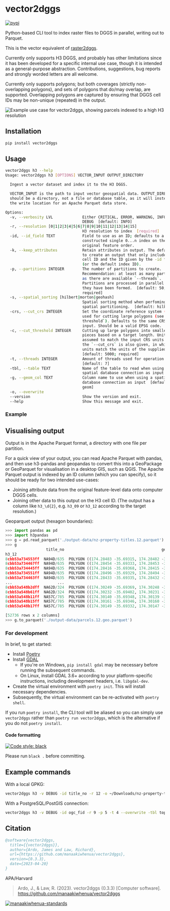 # vector2dggs

[![pypi](https://img.shields.io/pypi/v/vector2dggs?label=vector2dggs)](https://pypi.org/project/vector2dggs/)

Python-based CLI tool to index raster files to DGGS in parallel, writing out to Parquet.

This is the vector equivalent of [raster2dggs](https://github.com/manaakiwhenua/raster2dggs).

Currently only supports H3 DGGS, and probably has other limitations since it has been developed for a specific internal use case, though it is intended as a general-purpose abstraction. Contributions, suggestions, bug reports and strongly worded letters are all welcome.

Currently only supports polygons; but both coverages (strictly non-overlapping polygons), and sets of polygons that do/may overlap, are supported. Overlapping polygons are captured by ensuring that DGGS cell IDs may be non-unique (repeated) in the output.

![Example use case for vector2dggs, showing parcels indexed to a high H3 resolution](./docs/imgs/vector2dggs-example.png "Example use case for vector2dggs, showing parcels indexed to a high H3 resolution")

## Installation

```bash
pip install vector2dggs
```

## Usage

```bash
vector2dggs h3 --help
Usage: vector2dggs h3 [OPTIONS] VECTOR_INPUT OUTPUT_DIRECTORY

  Ingest a vector dataset and index it to the H3 DGGS.

  VECTOR_INPUT is the path to input vector geospatial data. OUTPUT_DIRECTORY
  should be a directory, not a file or database table, as it will instead be
  the write location for an Apache Parquet data store.

Options:
  -v, --verbosity LVL             Either CRITICAL, ERROR, WARNING, INFO or
                                  DEBUG  [default: INFO]
  -r, --resolution [0|1|2|3|4|5|6|7|8|9|10|11|12|13|14|15]
                                  H3 resolution to index  [required]
  -id, --id_field TEXT            Field to use as an ID; defaults to a
                                  constructed single 0...n index on the
                                  original feature order.
  -k, --keep_attributes           Retain attributes in output. The default is
                                  to create an output that only includes H3
                                  cell ID and the ID given by the -id field
                                  (or the default index ID).
  -p, --partitions INTEGER        The number of partitions to create.
                                  Recommendation: at least as many partitions
                                  as there are available `--threads`.
                                  Partitions are processed in parallel once
                                  they have been formed.  [default: 50;
                                  required]
  -s, --spatial_sorting [hilbert|morton|geohash]
                                  Spatial sorting method when perfoming
                                  spatial partitioning.  [default: hilbert]
  -crs, --cut_crs INTEGER         Set the coordinate reference system (CRS)
                                  used for cutting large polygons (see `--cur-
                                  threshold`). Defaults to the same CRS as the
                                  input. Should be a valid EPSG code.
  -c, --cut_threshold INTEGER     Cutting up large polygons into smaller
                                  pieces based on a target length. Units are
                                  assumed to match the input CRS units unless
                                  the `--cut_crs` is also given, in which case
                                  units match the units of the supplied CRS.
                                  [default: 5000; required]
  -t, --threads INTEGER           Amount of threads used for operation
                                  [default: 7]
  -tbl, --table TEXT              Name of the table to read when using a
                                  spatial database connection as input
  -g, --geom_col TEXT             Column name to use when using a spatial
                                  database connection as input  [default:
                                  geom]
  -o, --overwrite
  --version                       Show the version and exit.
  --help                          Show this message and exit.
```

### Example 




## Visualising output

Output is in the Apache Parquet format, a directory with one file per partition.

For a quick view of your output, you can read Apache Parquet with pandas, and then use h3-pandas and geopandas to convert this into a GeoPackage or GeoParquet for visualisation in a desktop GIS, such as QGIS. The Apache Parquet output is indexed by an ID column (which you can specify), so it should be ready for two intended use-cases:
- Joining attribute data from the original feature-level data onto computer DGGS cells.
- Joining other data to this output on the H3 cell ID. (The output has a column like `h3_\d{2}`, e.g. `h3_09` or `h3_12` according to the target resolution.)

Geoparquet output (hexagon boundaries):

```python
>>> import pandas as pd
>>> import h3pandas
>>> g = pd.read_parquet('./output-data/nz-property-titles.12.parquet').h3.h3_to_geo_boundary()
>>> g
                  title_no                                           geometry
h3_12                                                                        
8cbb53a734553ff  NA94D/635  POLYGON ((174.28483 -35.69315, 174.28482 -35.6...
8cbb53a734467ff  NA94D/635  POLYGON ((174.28454 -35.69333, 174.28453 -35.6...
8cbb53a734445ff  NA94D/635  POLYGON ((174.28416 -35.69368, 174.28415 -35.6...
8cbb53a734551ff  NA94D/635  POLYGON ((174.28496 -35.69329, 174.28494 -35.6...
8cbb53a734463ff  NA94D/635  POLYGON ((174.28433 -35.69335, 174.28432 -35.6...
...                    ...                                                ...
8cbb53a548b2dff  NA62D/324  POLYGON ((174.30249 -35.69369, 174.30248 -35.6...
8cbb53a548b61ff  NA62D/324  POLYGON ((174.30232 -35.69402, 174.30231 -35.6...
8cbb53a548b11ff  NA57C/785  POLYGON ((174.30140 -35.69348, 174.30139 -35.6...
8cbb53a548b15ff  NA57C/785  POLYGON ((174.30161 -35.69346, 174.30160 -35.6...
8cbb53a548b17ff  NA57C/785  POLYGON ((174.30149 -35.69332, 174.30147 -35.6...

[52736 rows x 2 columns]
>>> g.to_parquet('./output-data/parcels.12.geo.parquet')
```

### For development

In brief, to get started:

- Install [Poetry](https://python-poetry.org/docs/basic-usage/)
- Install [GDAL](https://gdal.org/)
    - If you're on Windows, `pip install gdal` may be necessary before running the subsequent commands.
    - On Linux, install GDAL 3.6+ according to your platform-specific instructions, including development headers, i.e. `libgdal-dev`.
- Create the virtual environment with `poetry init`. This will install necessary dependencies.
- Subsequently, the virtual environment can be re-activated with `poetry shell`.

If you run `poetry install`, the CLI tool will be aliased so you can simply use `vector2dggs` rather than `poetry run vector2dggs`, which is the alternative if you do not `poetry install`.

#### Code formatting

[![Code style: black](https://img.shields.io/badge/code%20style-black-000000.svg)](https://github.com/psf/black)

Please run `black .` before committing.

## Example commands

With a local GPKG:

```bash
vector2dggs h3 -v DEBUG -id title_no -r 12 -o ~/Downloads/nz-property-titles.gpkg ~/Downloads/nz-property-titles.parquet

```

With a PostgreSQL/PostGIS connection:

```bash
vector2dggs h3 -v DEBUG -id ogc_fid -r 9 -p 5 -t 4 --overwrite -tbl topo50_lake postgresql://user:password@host:port/db ./topo50_lake.parquet
```

## Citation

```bibtex
@software{vector2dggs,
  title={{vector2dggs}},
  author={Ardo, James and Law, Richard},
  url={https://github.com/manaakiwhenua/vector2dggs},
  version={0.3.3},
  date={2023-04-20}
}
```

APA/Harvard

> Ardo, J., & Law, R. (2023). vector2dggs (0.3.3) [Computer software]. https://github.com/manaakiwhenua/vector2dggs

[![manaakiwhenua-standards](https://github.com/manaakiwhenua/vector2dggs/workflows/manaakiwhenua-standards/badge.svg)](https://github.com/manaakiwhenua/manaakiwhenua-standards)
